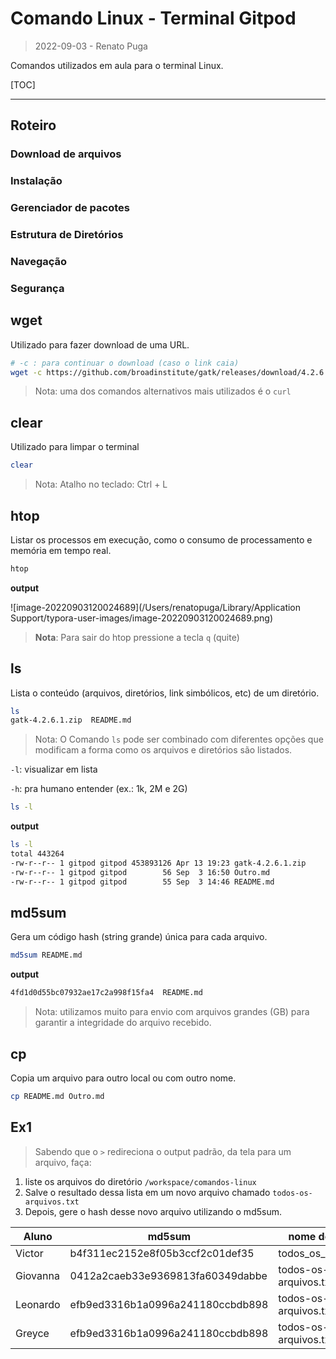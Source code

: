 # Comando Linux - Terminal Gitpod

> 2022-09-03 - Renato Puga



Comandos utilizados em aula para o terminal Linux.



[TOC]

---



## Roteiro



### Download de arquivos

### Instalação

### Gerenciador de pacotes

### Estrutura de Diretórios

### Navegação

### Segurança





## wget

Utilizado para fazer download de uma URL. 

```bash
# -c : para continuar o download (caso o link caia)
wget -c https://github.com/broadinstitute/gatk/releases/download/4.2.6.1/gatk-4.2.6.1.zip
```

> Nota: uma dos comandos alternativos mais utilizados é o `curl`



## clear

Utilizado para limpar o terminal

```bash
clear
```

> Nota: Atalho no teclado: Ctrl + L



## htop

Listar os processos em execução, como o consumo de processamento e memória em tempo real.

```bash
htop
```

**output**

![image-20220903120024689](/Users/renatopuga/Library/Application Support/typora-user-images/image-20220903120024689.png)



> **Nota**: Para sair do htop pressione a tecla `q` (quite)



## ls

Lista o conteúdo (arquivos, diretórios, link simbólicos, etc) de um diretório.

```bash
ls
gatk-4.2.6.1.zip  README.md
```

> Nota: O Comando `ls` pode ser combinado com diferentes opções que modificam a forma como os arquivos e diretórios são listados. 



`-l`: visualizar em lista

`-h`: pra humano entender (ex.: 1k, 2M e 2G)



```bash
ls -l
```

**output**

```bash
ls -l
total 443264
-rw-r--r-- 1 gitpod gitpod 453893126 Apr 13 19:23 gatk-4.2.6.1.zip
-rw-r--r-- 1 gitpod gitpod        56 Sep  3 16:50 Outro.md
-rw-r--r-- 1 gitpod gitpod        55 Sep  3 14:46 README.md
```



## md5sum

Gera um código hash (string grande) única para cada arquivo.

```bash
md5sum README.md
```

**output**

```bash
4fd1d0d55bc07932ae17c2a998f15fa4  README.md
```



> Nota: utilizamos muito para envio com arquivos grandes (GB) para garantir a integridade do arquivo recebido.



## cp

Copia um arquivo para outro local ou com outro nome.

```bash
cp README.md Outro.md 
```



## Ex1

> Sabendo que o `>` redireciona o output padrão, da tela para um arquivo, faça:



1. liste os arquivos do diretório `/workspace/comandos-linux`
2. Salve o resultado dessa lista em um novo arquivo chamado `todos-os-arquivos.txt`
3. Depois, gere o hash desse novo arquivo utilizando o md5sum. 

Aluno | md5sum | nome do arquivo
------|--------|-----------------
Victor | b4f311ec2152e8f05b3ccf2c01def35 | todos_os_arquivos.txt
Giovanna | 0412a2caeb33e9369813fa60349dabbe | todos-os-arquivos.txt
Leonardo | efb9ed3316b1a0996a241180ccbdb898 | todos-os-arquivos.txt
Greyce | efb9ed3316b1a0996a241180ccbdb898 | todos-os-arquivos.txt



